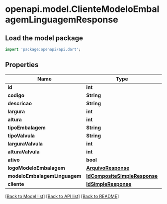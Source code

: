 # openapi.model.ClienteModeloEmbalagemLinguagemResponse

## Load the model package
```dart
import 'package:openapi/api.dart';
```

## Properties
Name | Type | Description | Notes
------------ | ------------- | ------------- | -------------
**id** | **int** |  | [optional] 
**codigo** | **String** |  | [optional] 
**descricao** | **String** |  | [optional] 
**largura** | **int** |  | [optional] 
**altura** | **int** |  | [optional] 
**tipoEmbalagem** | **String** |  | [optional] 
**tipoValvula** | **String** |  | [optional] 
**larguraValvula** | **int** |  | [optional] 
**alturaValvula** | **int** |  | [optional] 
**ativo** | **bool** |  | [optional] 
**logoModeloEmbalagem** | [**ArquivoResponse**](ArquivoResponse.md) |  | [optional] 
**modeloEmbalagemLinguagem** | [**IdCompositeSimpleResponse**](IdCompositeSimpleResponse.md) |  | [optional] 
**cliente** | [**IdSimpleResponse**](IdSimpleResponse.md) |  | [optional] 

[[Back to Model list]](../README.md#documentation-for-models) [[Back to API list]](../README.md#documentation-for-api-endpoints) [[Back to README]](../README.md)



